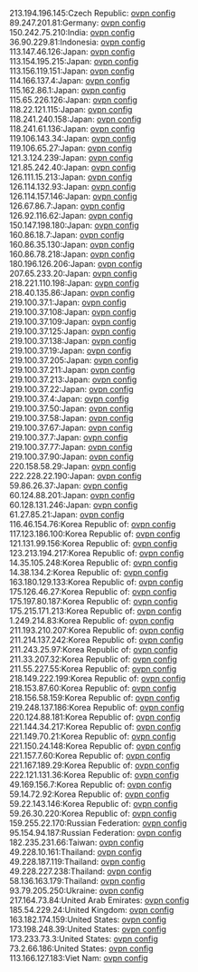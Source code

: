 213.194.196.145:Czech Republic: [ovpn config](vpn/213_194_196_145.ovpn)  
89.247.201.81:Germany: [ovpn config](vpn/89_247_201_81.ovpn)  
150.242.75.210:India: [ovpn config](vpn/150_242_75_210.ovpn)  
36.90.229.81:Indonesia: [ovpn config](vpn/36_90_229_81.ovpn)  
113.147.46.126:Japan: [ovpn config](vpn/113_147_46_126.ovpn)  
113.154.195.215:Japan: [ovpn config](vpn/113_154_195_215.ovpn)  
113.156.119.151:Japan: [ovpn config](vpn/113_156_119_151.ovpn)  
114.166.137.4:Japan: [ovpn config](vpn/114_166_137_4.ovpn)  
115.162.86.1:Japan: [ovpn config](vpn/115_162_86_1.ovpn)  
115.65.226.126:Japan: [ovpn config](vpn/115_65_226_126.ovpn)  
118.22.121.115:Japan: [ovpn config](vpn/118_22_121_115.ovpn)  
118.241.240.158:Japan: [ovpn config](vpn/118_241_240_158.ovpn)  
118.241.61.136:Japan: [ovpn config](vpn/118_241_61_136.ovpn)  
119.106.143.34:Japan: [ovpn config](vpn/119_106_143_34.ovpn)  
119.106.65.27:Japan: [ovpn config](vpn/119_106_65_27.ovpn)  
121.3.124.239:Japan: [ovpn config](vpn/121_3_124_239.ovpn)  
121.85.242.40:Japan: [ovpn config](vpn/121_85_242_40.ovpn)  
126.111.15.213:Japan: [ovpn config](vpn/126_111_15_213.ovpn)  
126.114.132.93:Japan: [ovpn config](vpn/126_114_132_93.ovpn)  
126.114.157.146:Japan: [ovpn config](vpn/126_114_157_146.ovpn)  
126.67.86.7:Japan: [ovpn config](vpn/126_67_86_7.ovpn)  
126.92.116.62:Japan: [ovpn config](vpn/126_92_116_62.ovpn)  
150.147.198.180:Japan: [ovpn config](vpn/150_147_198_180.ovpn)  
160.86.18.7:Japan: [ovpn config](vpn/160_86_18_7.ovpn)  
160.86.35.130:Japan: [ovpn config](vpn/160_86_35_130.ovpn)  
160.86.78.218:Japan: [ovpn config](vpn/160_86_78_218.ovpn)  
180.196.126.206:Japan: [ovpn config](vpn/180_196_126_206.ovpn)  
207.65.233.20:Japan: [ovpn config](vpn/207_65_233_20.ovpn)  
218.221.110.198:Japan: [ovpn config](vpn/218_221_110_198.ovpn)  
218.40.135.86:Japan: [ovpn config](vpn/218_40_135_86.ovpn)  
219.100.37.1:Japan: [ovpn config](vpn/219_100_37_1.ovpn)  
219.100.37.108:Japan: [ovpn config](vpn/219_100_37_108.ovpn)  
219.100.37.109:Japan: [ovpn config](vpn/219_100_37_109.ovpn)  
219.100.37.125:Japan: [ovpn config](vpn/219_100_37_125.ovpn)  
219.100.37.138:Japan: [ovpn config](vpn/219_100_37_138.ovpn)  
219.100.37.19:Japan: [ovpn config](vpn/219_100_37_19.ovpn)  
219.100.37.205:Japan: [ovpn config](vpn/219_100_37_205.ovpn)  
219.100.37.211:Japan: [ovpn config](vpn/219_100_37_211.ovpn)  
219.100.37.213:Japan: [ovpn config](vpn/219_100_37_213.ovpn)  
219.100.37.22:Japan: [ovpn config](vpn/219_100_37_22.ovpn)  
219.100.37.4:Japan: [ovpn config](vpn/219_100_37_4.ovpn)  
219.100.37.50:Japan: [ovpn config](vpn/219_100_37_50.ovpn)  
219.100.37.58:Japan: [ovpn config](vpn/219_100_37_58.ovpn)  
219.100.37.67:Japan: [ovpn config](vpn/219_100_37_67.ovpn)  
219.100.37.7:Japan: [ovpn config](vpn/219_100_37_7.ovpn)  
219.100.37.77:Japan: [ovpn config](vpn/219_100_37_77.ovpn)  
219.100.37.90:Japan: [ovpn config](vpn/219_100_37_90.ovpn)  
220.158.58.29:Japan: [ovpn config](vpn/220_158_58_29.ovpn)  
222.228.22.190:Japan: [ovpn config](vpn/222_228_22_190.ovpn)  
59.86.26.37:Japan: [ovpn config](vpn/59_86_26_37.ovpn)  
60.124.88.201:Japan: [ovpn config](vpn/60_124_88_201.ovpn)  
60.128.131.246:Japan: [ovpn config](vpn/60_128_131_246.ovpn)  
61.27.85.21:Japan: [ovpn config](vpn/61_27_85_21.ovpn)  
116.46.154.76:Korea Republic of: [ovpn config](vpn/116_46_154_76.ovpn)  
117.123.186.100:Korea Republic of: [ovpn config](vpn/117_123_186_100.ovpn)  
121.131.99.156:Korea Republic of: [ovpn config](vpn/121_131_99_156.ovpn)  
123.213.194.217:Korea Republic of: [ovpn config](vpn/123_213_194_217.ovpn)  
14.35.105.248:Korea Republic of: [ovpn config](vpn/14_35_105_248.ovpn)  
14.38.134.2:Korea Republic of: [ovpn config](vpn/14_38_134_2.ovpn)  
163.180.129.133:Korea Republic of: [ovpn config](vpn/163_180_129_133.ovpn)  
175.126.46.27:Korea Republic of: [ovpn config](vpn/175_126_46_27.ovpn)  
175.197.80.187:Korea Republic of: [ovpn config](vpn/175_197_80_187.ovpn)  
175.215.171.213:Korea Republic of: [ovpn config](vpn/175_215_171_213.ovpn)  
1.249.214.83:Korea Republic of: [ovpn config](vpn/1_249_214_83.ovpn)  
211.193.210.207:Korea Republic of: [ovpn config](vpn/211_193_210_207.ovpn)  
211.214.137.242:Korea Republic of: [ovpn config](vpn/211_214_137_242.ovpn)  
211.243.25.97:Korea Republic of: [ovpn config](vpn/211_243_25_97.ovpn)  
211.33.207.32:Korea Republic of: [ovpn config](vpn/211_33_207_32.ovpn)  
211.55.227.55:Korea Republic of: [ovpn config](vpn/211_55_227_55.ovpn)  
218.149.222.199:Korea Republic of: [ovpn config](vpn/218_149_222_199.ovpn)  
218.153.87.60:Korea Republic of: [ovpn config](vpn/218_153_87_60.ovpn)  
218.156.58.159:Korea Republic of: [ovpn config](vpn/218_156_58_159.ovpn)  
219.248.137.186:Korea Republic of: [ovpn config](vpn/219_248_137_186.ovpn)  
220.124.88.181:Korea Republic of: [ovpn config](vpn/220_124_88_181.ovpn)  
221.144.34.217:Korea Republic of: [ovpn config](vpn/221_144_34_217.ovpn)  
221.149.70.21:Korea Republic of: [ovpn config](vpn/221_149_70_21.ovpn)  
221.150.24.148:Korea Republic of: [ovpn config](vpn/221_150_24_148.ovpn)  
221.157.7.60:Korea Republic of: [ovpn config](vpn/221_157_7_60.ovpn)  
221.167.189.29:Korea Republic of: [ovpn config](vpn/221_167_189_29.ovpn)  
222.121.131.36:Korea Republic of: [ovpn config](vpn/222_121_131_36.ovpn)  
49.169.156.7:Korea Republic of: [ovpn config](vpn/49_169_156_7.ovpn)  
59.14.72.92:Korea Republic of: [ovpn config](vpn/59_14_72_92.ovpn)  
59.22.143.146:Korea Republic of: [ovpn config](vpn/59_22_143_146.ovpn)  
59.26.30.220:Korea Republic of: [ovpn config](vpn/59_26_30_220.ovpn)  
159.255.22.170:Russian Federation: [ovpn config](vpn/159_255_22_170.ovpn)  
95.154.94.187:Russian Federation: [ovpn config](vpn/95_154_94_187.ovpn)  
182.235.231.66:Taiwan: [ovpn config](vpn/182_235_231_66.ovpn)  
49.228.10.161:Thailand: [ovpn config](vpn/49_228_10_161.ovpn)  
49.228.187.119:Thailand: [ovpn config](vpn/49_228_187_119.ovpn)  
49.228.227.238:Thailand: [ovpn config](vpn/49_228_227_238.ovpn)  
58.136.163.179:Thailand: [ovpn config](vpn/58_136_163_179.ovpn)  
93.79.205.250:Ukraine: [ovpn config](vpn/93_79_205_250.ovpn)  
217.164.73.84:United Arab Emirates: [ovpn config](vpn/217_164_73_84.ovpn)  
185.54.229.24:United Kingdom: [ovpn config](vpn/185_54_229_24.ovpn)  
163.182.174.159:United States: [ovpn config](vpn/163_182_174_159.ovpn)  
173.198.248.39:United States: [ovpn config](vpn/173_198_248_39.ovpn)  
173.233.73.3:United States: [ovpn config](vpn/173_233_73_3.ovpn)  
73.2.66.186:United States: [ovpn config](vpn/73_2_66_186.ovpn)  
113.166.127.183:Viet Nam: [ovpn config](vpn/113_166_127_183.ovpn)  

